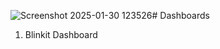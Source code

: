 ![Screenshot 2025-01-30 123526](https://github.com/user-attachments/assets/54b598c4-52a7-40bd-bb3f-cbb8076c586c)# Dashboards

1. Blinkit Dashboard


